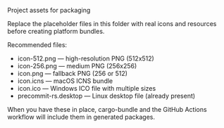 Project assets for packaging

Replace the placeholder files in this folder with real icons and resources before creating platform bundles.

Recommended files:

- icon-512.png — high-resolution PNG (512x512)
- icon-256.png — medium PNG (256x256)
- icon.png — fallback PNG (256 or 512)
- icon.icns — macOS ICNS bundle
- icon.ico — Windows ICO file with multiple sizes
- precommit-rs.desktop — Linux desktop file (already present)

When you have these in place, cargo-bundle and the GitHub Actions workflow will include them in generated packages.
